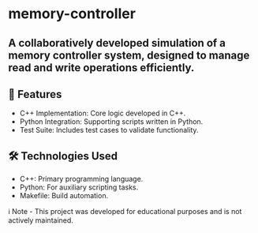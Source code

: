 # memory-controller
## A collaboratively developed simulation of a memory controller system, designed to manage read and write operations efficiently.

## 🚀 Features
- C++ Implementation: Core logic developed in C++.
- Python Integration: Supporting scripts written in Python.
- Test Suite: Includes test cases to validate functionality.

## 🛠 Technologies Used
- C++: Primary programming language.
- Python: For auxiliary scripting tasks.
- Makefile: Build automation.

ℹ️ Note - This project was developed for educational purposes and is not actively maintained.
